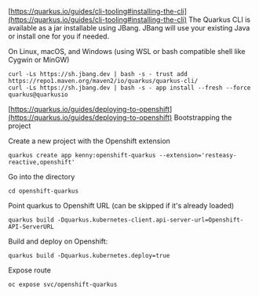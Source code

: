[https://quarkus.io/guides/cli-tooling#installing-the-cli](https://quarkus.io/guides/cli-tooling#installing-the-cli)
The Quarkus CLI is available as a jar installable using JBang.
JBang will use your existing Java or install one for you if needed.

On Linux, macOS, and Windows (using WSL or bash compatible shell like Cygwin or MinGW)
```
curl -Ls https://sh.jbang.dev | bash -s - trust add https://repo1.maven.org/maven2/io/quarkus/quarkus-cli/
curl -Ls https://sh.jbang.dev | bash -s - app install --fresh --force quarkus@quarkusio
```

[https://quarkus.io/guides/deploying-to-openshift](https://quarkus.io/guides/deploying-to-openshift)
Bootstrapping the project

Create a new project with the Openshift extension
```
quarkus create app kenny:openshift-quarkus --extension='resteasy-reactive,openshift'
```

Go into the directory
```
cd openshift-quarkus
```

Point quarkus to Openshift URL (can be skipped if it's already loaded)
```
quarkus build -Dquarkus.kubernetes-client.api-server-url=Openshift-API-ServerURL
```

Build and deploy on Openshift:
```
quarkus build -Dquarkus.kubernetes.deploy=true
```

Expose route
```
oc expose svc/openshift-quarkus
```


